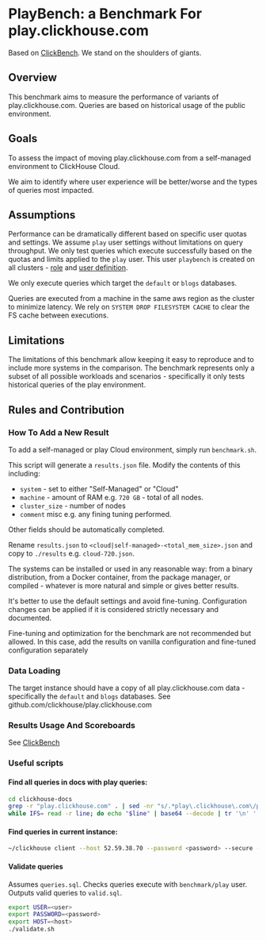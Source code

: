 # PlayBench: a Benchmark For play.clickhouse.com

Based on [ClickBench](https://github.com/ClickHouse/ClickBench/#results-usage-and-scoreboards). We stand on the shoulders of giants.

## Overview

This benchmark aims to measure the performance of variants of play.clickhouse.com. Queries are based on historical usage of the public environment.

## Goals

To assess the impact of moving play.clickhouse.com from a self-managed environment to ClickHouse Cloud.

We aim to identify where user experience will be better/worse and the types of queries most impacted.

## Assumptions

Performance can be dramatically different based on specific user quotas and settings. We assume `play` user settings without limitations on query throughput. We only test queries which execute successfully based on the quotas and limits applied to the `play` user. This user `playbench` is created on all clusters - [role]() and [user definition]().

We only execute queries which target the `default` or `blogs` databases.

Queries are executed from a machine in the same aws region as the cluster to minimize latency. We rely on `SYSTEM DROP FILESYSTEM CACHE` to clear the FS cache between executions.

## Limitations 

The limitations of this benchmark allow keeping it easy to reproduce and to include more systems in the comparison. The benchmark represents only a subset of all possible workloads and scenarios - specifically it only tests historical queries of the play environment.

## Rules and Contribution

### How To Add a New Result

To add a self-managed or play Cloud environment, simply run `benchmark.sh`.

This script will generate a `results.json` file. Modify the contents of this including:

- `system` - set to either "Self-Managed" or "Cloud"
- `machine` - amount of RAM e.g. `720 GB` - total of all nodes.
- `cluster_size` - number of nodes
- `comment` misc e.g. any fining tuning performed.

Other fields should be automatically completed.

Rename `results.json` to `<cloud|self-managed>-<total_mem_size>.json` and copy to `./results` e.g. `cloud-720.json`.

The systems can be installed or used in any reasonable way: from a binary distribution, from a Docker container, from the package manager, or compiled - whatever is more natural and simple or gives better results.

It's better to use the default settings and avoid fine-tuning. Configuration changes can be applied if it is considered strictly necessary and documented.

Fine-tuning and optimization for the benchmark are not recommended but allowed. In this case, add the results on vanilla configuration and fine-tuned configuration separately

### Data Loading

The target instance should have a copy of all play.clickhouse.com data - specifically the `default` and `blogs` databases. 
See github.com/clickhouse/play.clickhouse.com

### Results Usage And Scoreboards

See [ClickBench](https://github.com/ClickHouse/ClickBench/#results-usage-and-scoreboards)

### Useful scripts

#### Find all queries in docs with play queries:

```bash
cd clickhouse-docs
grep -r "play.clickhouse.com" . | sed -nr "s/.*play\.clickhouse\.com\/play.*#(\S*)\s?/\1/p" |  sed "s/)//g" | awk '{print $1}' > b64_queries.txt
while IFS= read -r line; do echo "$line" | base64 --decode | tr '\n' ' ' | tr -s ' '; echo ""; done < b64_queries.txt > queries.txt
```

####  Find queries in current instance:

```bash
~/clickhouse client --host 52.59.38.70 --password <password> --secure --user migrate --query "SELECT any(query) || '\n--------------------------' FROM system.query_log WHERE query_kind='Select' AND hasAny(databases, ['blogs', 'default', 'git_clickhouse']) AND read_rows > 0 AND user != 'default' GROUP BY normalized_query_hash FORMAT TabSeparatedRaw" | awk 'NF' | awk '{$1=$1;print}'  | tr '\n' ' ' | sed 's/-------------------------- /\n/g' | sed '/^[-\/#]/d' | sed 's/[Ss]elect /SELECT /g' | sed 's/ from / FROM /g' | sed 's/ group / GROUP /g' | sed 's/ where / WHERE /g' | sed 's/ [lL]imit / LIMIT /g' | sed 's/ [Or]der [By]y / ORDER BY /g' | sed 's/^[wW]ith /WITH /g' |  sed 's/;//g' | sort | uniq -i -u > queries.sql
```

#### Validate queries

Assumes `queries.sql`. Checks queries execute with `benchmark/play` user. Outputs valid queries to `valid.sql`.

```bash
export USER=<user>
export PASSWORD=<password>
export HOST=<host>
./validate.sh
```
